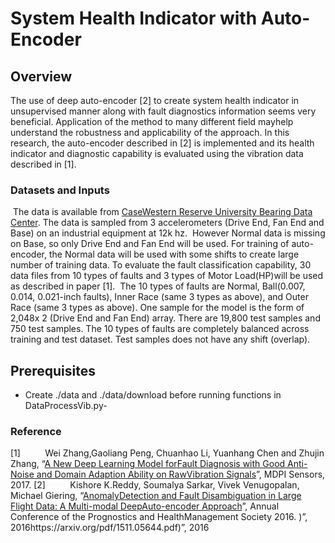 # System Health Indicator with Auto-Encoder

## Overview
The use of deep auto-encoder [2] to create system health indicator in unsupervised manner along with fault diagnostics information seems very beneficial. Application of the method to many different field mayhelp understand the robustness and applicability of the approach. In this research, the auto-encoder described in [2] is implemented and its health indicator and diagnostic capability is evaluated using the vibration data described in [1]. 
### Datasets and Inputs
 The data is available from [CaseWestern Reserve University Bearing Data Center](http://csegroups.case.edu/bearingdatacenter/pages/download-data-file). The data is sampled from 3 accelerometers (Drive End, Fan End and Base) on an industrial equipment at 12k hz.  However Normal data is missing on Base, so only Drive End and Fan End will be used. For training of auto-encoder, the Normal data will be used with some shifts to create large number of training data. To evaluate the fault classification capability, 30 data files from 10 types of faults and 3 types of Motor Load(HP)will be used as described in paper [1].  The 10 types of faults are Normal, Ball(0.007, 0.014, 0.021-inch faults), Inner Race (same 3 types as above), and Outer Race (same 3 types as above). One sample for the model is the form of 2,048x 2 (Drive End and Fan End) array. There are 19,800 test samples and 750 test samples. The 10 types of faults are completely balanced across training and test dataset. Test samples does not have any shift (overlap).
## Prerequisites
- Create ./data and ./data/download before running functions in DataProcessVib.py- ​
### Reference
[1]          Wei Zhang,Gaoliang Peng, Chuanhao Li, Yuanhang Chen and Zhujin Zhang, “[A New Deep Learning Model forFault Diagnosis with Good Anti-Noise and Domain Adaption Ability on RawVibration Signals](http://www.mdpi.com/1424-8220/17/2/425)”, MDPI Sensors, 2017.
[2]          Kishore K.Reddy, Soumalya Sarkar, Vivek Venugopalan, Michael Giering, “[AnomalyDetection and Fault Disambiguation in Large Flight Data: A Multi-modal DeepAuto-encoder Approach](https://www.phmsociety.org/sites/phmsociety.org/files/PHM16_Proceedings.pdf)”, Annual Conference of the Prognostics and HealthManagement Society 2016.
)”, 2016https://arxiv.org/pdf/1511.05644.pdf)”, 2016

